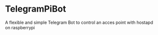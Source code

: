 # TelegramPiBot
A flexible and simple Telegram Bot to control an acces point with hostapd on raspberrypi
